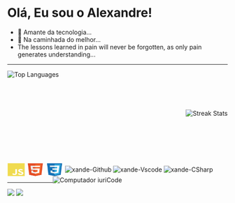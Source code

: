 ### <h1>Olá, Eu sou o Alexandre!</h1> 

- 🔭 Amante da tecnologia...
- 🌱 Na caminhada do melhor...
-  The lessons learned in pain will never be forgotten, as only pain generates understanding...
  <hr>

<div style="display: flex; justify-content: space-between; align-items: center;">
    <img style=" height: 195px" src="https://github-readme-stats.vercel.app/api/top-langs/?username=DevX4N&layout=compact&theme=radical" alt="Top Languages">
    <img style="width: 200% height: 200px" src="https://github-readme-streak-stats.herokuapp.com?user=DevX4N&theme=radical&mode=weekly" alt="Streak Stats">
</div>



<div style="display: inline_block"><br>
  <img align="center" alt="xande-Js" height="30" width="40" left = '5px' src="https://raw.githubusercontent.com/devicons/devicon/master/icons/javascript/javascript-plain.svg">
  <img align="center" alt="xande-HTML" height="30" width="40" src="https://raw.githubusercontent.com/devicons/devicon/master/icons/html5/html5-original.svg">
  <img align="center" alt="xande-CSS" height="30" width="40" src="https://raw.githubusercontent.com/devicons/devicon/master/icons/css3/css3-original.svg">
  <img align="center" alt="xande-Github" height="30" width="40" src="https://cdn.jsdelivr.net/gh/devicons/devicon/icons/github/github-original.svg" />
  <img align="center" alt="xande-Vscode" height="30" width="40" src="https://cdn.jsdelivr.net/gh/devicons/devicon/icons/vscode/vscode-original.svg" />
  <img align="center" alt="xande-CSharp" height="30" width="40" src="https://cdn.jsdelivr.net/gh/devicons/devicon/icons/csharp/csharp-original.svg" />


<img src="https://raw.githubusercontent.com/MicaelliMedeiros/micaellimedeiros/master/image/computer-illustration.png" min-width="400px" max-width="400px" width="400px" align="right" alt="Computador iuriCode">
<div align="center">
</div>
  
<hr>

<div> 
  <a href="https://www.instagram.com/filh0x" target="_blank"><img src="https://img.shields.io/badge/-Instagram-%23E4405F?style=for-the-badge&logo=instagram&logoColor=white" target="_blank"></a>
<a href="mailto:alexandrepereirax643@gmail.com">
  <img src="https://img.shields.io/badge/-Gmail-%23333?style=for-the-badge&logo=gmail&logoColor=white" target="_blank">
  </a>
</div>
